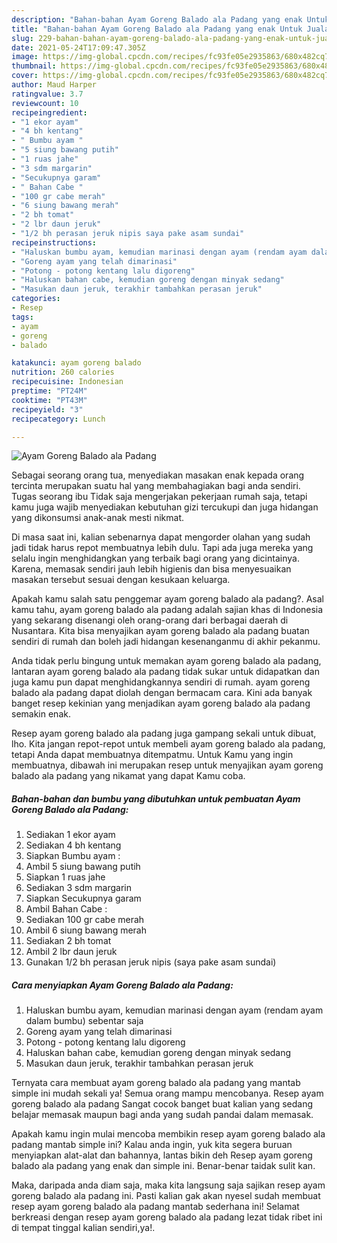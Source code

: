 ```yaml
---
description: "Bahan-bahan Ayam Goreng Balado ala Padang yang enak Untuk Jualan"
title: "Bahan-bahan Ayam Goreng Balado ala Padang yang enak Untuk Jualan"
slug: 229-bahan-bahan-ayam-goreng-balado-ala-padang-yang-enak-untuk-jualan
date: 2021-05-24T17:09:47.305Z
image: https://img-global.cpcdn.com/recipes/fc93fe05e2935863/680x482cq70/ayam-goreng-balado-ala-padang-foto-resep-utama.jpg
thumbnail: https://img-global.cpcdn.com/recipes/fc93fe05e2935863/680x482cq70/ayam-goreng-balado-ala-padang-foto-resep-utama.jpg
cover: https://img-global.cpcdn.com/recipes/fc93fe05e2935863/680x482cq70/ayam-goreng-balado-ala-padang-foto-resep-utama.jpg
author: Maud Harper
ratingvalue: 3.7
reviewcount: 10
recipeingredient:
- "1 ekor ayam"
- "4 bh kentang"
- " Bumbu ayam "
- "5 siung bawang putih"
- "1 ruas jahe"
- "3 sdm margarin"
- "Secukupnya garam"
- " Bahan Cabe "
- "100 gr cabe merah"
- "6 siung bawang merah"
- "2 bh tomat"
- "2 lbr daun jeruk"
- "1/2 bh perasan jeruk nipis saya pake asam sundai"
recipeinstructions:
- "Haluskan bumbu ayam, kemudian marinasi dengan ayam (rendam ayam dalam bumbu) sebentar saja"
- "Goreng ayam yang telah dimarinasi"
- "Potong - potong kentang lalu digoreng"
- "Haluskan bahan cabe, kemudian goreng dengan minyak sedang"
- "Masukan daun jeruk, terakhir tambahkan perasan jeruk"
categories:
- Resep
tags:
- ayam
- goreng
- balado

katakunci: ayam goreng balado 
nutrition: 260 calories
recipecuisine: Indonesian
preptime: "PT24M"
cooktime: "PT43M"
recipeyield: "3"
recipecategory: Lunch

---
```



![Ayam Goreng Balado ala Padang](https://img-global.cpcdn.com/recipes/fc93fe05e2935863/680x482cq70/ayam-goreng-balado-ala-padang-foto-resep-utama.jpg)

Sebagai seorang orang tua, menyediakan masakan enak kepada orang tercinta merupakan suatu hal yang membahagiakan bagi anda sendiri. Tugas seorang ibu Tidak saja mengerjakan pekerjaan rumah saja, tetapi kamu juga wajib menyediakan kebutuhan gizi tercukupi dan juga hidangan yang dikonsumsi anak-anak mesti nikmat.

Di masa  saat ini, kalian sebenarnya dapat mengorder olahan yang sudah jadi tidak harus repot membuatnya lebih dulu. Tapi ada juga mereka yang selalu ingin menghidangkan yang terbaik bagi orang yang dicintainya. Karena, memasak sendiri jauh lebih higienis dan bisa menyesuaikan masakan tersebut sesuai dengan kesukaan keluarga. 



Apakah kamu salah satu penggemar ayam goreng balado ala padang?. Asal kamu tahu, ayam goreng balado ala padang adalah sajian khas di Indonesia yang sekarang disenangi oleh orang-orang dari berbagai daerah di Nusantara. Kita bisa menyajikan ayam goreng balado ala padang buatan sendiri di rumah dan boleh jadi hidangan kesenanganmu di akhir pekanmu.

Anda tidak perlu bingung untuk memakan ayam goreng balado ala padang, lantaran ayam goreng balado ala padang tidak sukar untuk didapatkan dan juga kamu pun dapat menghidangkannya sendiri di rumah. ayam goreng balado ala padang dapat diolah dengan bermacam cara. Kini ada banyak banget resep kekinian yang menjadikan ayam goreng balado ala padang semakin enak.

Resep ayam goreng balado ala padang juga gampang sekali untuk dibuat, lho. Kita jangan repot-repot untuk membeli ayam goreng balado ala padang, tetapi Anda dapat membuatnya ditempatmu. Untuk Kamu yang ingin membuatnya, dibawah ini merupakan resep untuk menyajikan ayam goreng balado ala padang yang nikamat yang dapat Kamu coba.

<!--inarticleads1-->

##### Bahan-bahan dan bumbu yang dibutuhkan untuk pembuatan Ayam Goreng Balado ala Padang:

1. Sediakan 1 ekor ayam
1. Sediakan 4 bh kentang
1. Siapkan  Bumbu ayam :
1. Ambil 5 siung bawang putih
1. Siapkan 1 ruas jahe
1. Sediakan 3 sdm margarin
1. Siapkan Secukupnya garam
1. Ambil  Bahan Cabe :
1. Sediakan 100 gr cabe merah
1. Ambil 6 siung bawang merah
1. Sediakan 2 bh tomat
1. Ambil 2 lbr daun jeruk
1. Gunakan 1/2 bh perasan jeruk nipis (saya pake asam sundai)




<!--inarticleads2-->

##### Cara menyiapkan Ayam Goreng Balado ala Padang:

1. Haluskan bumbu ayam, kemudian marinasi dengan ayam (rendam ayam dalam bumbu) sebentar saja
1. Goreng ayam yang telah dimarinasi
1. Potong - potong kentang lalu digoreng
1. Haluskan bahan cabe, kemudian goreng dengan minyak sedang
1. Masukan daun jeruk, terakhir tambahkan perasan jeruk




Ternyata cara membuat ayam goreng balado ala padang yang mantab simple ini mudah sekali ya! Semua orang mampu mencobanya. Resep ayam goreng balado ala padang Sangat cocok banget buat kalian yang sedang belajar memasak maupun bagi anda yang sudah pandai dalam memasak.

Apakah kamu ingin mulai mencoba membikin resep ayam goreng balado ala padang mantab simple ini? Kalau anda ingin, yuk kita segera buruan menyiapkan alat-alat dan bahannya, lantas bikin deh Resep ayam goreng balado ala padang yang enak dan simple ini. Benar-benar taidak sulit kan. 

Maka, daripada anda diam saja, maka kita langsung saja sajikan resep ayam goreng balado ala padang ini. Pasti kalian gak akan nyesel sudah membuat resep ayam goreng balado ala padang mantab sederhana ini! Selamat berkreasi dengan resep ayam goreng balado ala padang lezat tidak ribet ini di tempat tinggal kalian sendiri,ya!.

